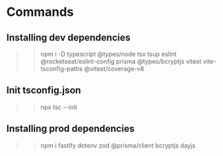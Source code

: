 # Commands

## Installing dev dependencies
>> npm i -D typescript @types/node tsx tsup eslint @rocketseat/eslint-config prisma @types/bcryptjs vitest vite-tsconfig-paths @vitest/coverage-v8

## Init tsconfig.json
>> npx tsc --init

## Installing prod dependencies
>> npm i fastify dotenv zod @prisma/client bcryptjs dayjs
